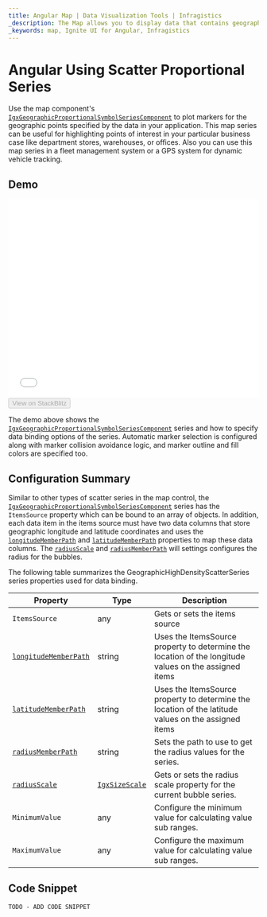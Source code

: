 ```yaml
---
title: Angular Map | Data Visualization Tools | Infragistics
_description: The Map allows you to display data that contains geographic locations from view models or geo-spatial data loaded from shape files on geographic imagery maps.View the demo, dependencies, usage and toolbar for more information.
_keywords: map, Ignite UI for Angular, Infragistics
---
```


# Angular Using Scatter Proportional Series

Use the map component's [`IgxGeographicProportionalSymbolSeriesComponent`]({environment:dvapibaseurl}/products/ignite-ui-angular/api/docs/typescript/latest/classes/igxgeographicproportionalsymbolseriescomponent.html) to plot markers for the geographic points specified by the data in your application. This map series can be useful for highlighting points of interest in your particular business case like department stores, warehouses, or offices. Also you can use this map series in a fleet management system or a GPS system for dynamic vehicle tracking.

## Demo

<div class="sample-container loading" style="height: 400px">
    <iframe id="geo-map-type-scatter-bubble-series-iframe" src='{environment:dvDemosBaseUrl}/maps/geo-map-type-scatter-bubble-series' width="100%" height="100%" seamless frameBorder="0" onload="onXPlatSampleIframeContentLoaded(this);"></iframe>
</div>
<div>
    <button data-localize="stackblitz" disabled class="stackblitz-btn"   data-iframe-id="geo-map-type-scatter-bubble-series-iframe" data-demos-base-url="{environment:dvDemosBaseUrl}">View on StackBlitz
    </button>
</div>

<div class="divider--half"></div>

The demo above shows the [`IgxGeographicProportionalSymbolSeriesComponent`]({environment:dvapibaseurl}/products/ignite-ui-angular/api/docs/typescript/latest/classes/igxgeographicproportionalsymbolseriescomponent.html) series and how to specify data binding options of the series. Automatic marker selection is configured along with marker collision avoidance logic, and marker outline and fill colors are specified too.

## Configuration Summary

Similar to other types of scatter series in the map control, the [`IgxGeographicProportionalSymbolSeriesComponent`]({environment:dvapibaseurl}/products/ignite-ui-angular/api/docs/typescript/latest/classes/igxgeographicproportionalsymbolseriescomponent.html) series has the `ItemsSource` property which can be bound to an array of objects. In addition, each data item in the items source must have two data columns that store geographic longitude and latitude coordinates and uses the [`longitudeMemberPath`]({environment:dvapibaseurl}/products/ignite-ui-angular/api/docs/typescript/latest/classes/igxgeographicproportionalsymbolseriescomponent.html#longitudememberpath) and [`latitudeMemberPath`]({environment:dvapibaseurl}/products/ignite-ui-angular/api/docs/typescript/latest/classes/igxgeographicproportionalsymbolseriescomponent.html#latitudememberpath) properties to map these data columns. The [`radiusScale`]({environment:dvapibaseurl}/products/ignite-ui-angular/api/docs/typescript/latest/classes/igxgeographicproportionalsymbolseriescomponent.html#radiusscale) and [`radiusMemberPath`]({environment:dvapibaseurl}/products/ignite-ui-angular/api/docs/typescript/latest/classes/igxgeographicproportionalsymbolseriescomponent.html#radiusmemberpath) will settings configures the radius for the bubbles.

The following table summarizes the GeographicHighDensityScatterSeries series properties used for data binding.

| Property                                                                                                                                                                                  | Type                                                                                                                         | Description                                                                                           |
| ----------------------------------------------------------------------------------------------------------------------------------------------------------------------------------------- | ---------------------------------------------------------------------------------------------------------------------------- | ----------------------------------------------------------------------------------------------------- |
| `ItemsSource`                                                                                                                                                                             | any                                                                                                                          | Gets or sets the items source                                                                         |
| [`longitudeMemberPath`]({environment:dvapibaseurl}/products/ignite-ui-angular/api/docs/typescript/latest/classes/igxgeographicproportionalsymbolseriescomponent.html#longitudememberpath) | string                                                                                                                       | Uses the ItemsSource property to determine the location of the longitude values on the assigned items |
| [`latitudeMemberPath`]({environment:dvapibaseurl}/products/ignite-ui-angular/api/docs/typescript/latest/classes/igxgeographicproportionalsymbolseriescomponent.html#latitudememberpath)   | string                                                                                                                       | Uses the ItemsSource property to determine the location of the latitude values on the assigned items  |
| [`radiusMemberPath`]({environment:dvapibaseurl}/products/ignite-ui-angular/api/docs/typescript/latest/classes/igxgeographicproportionalsymbolseriescomponent.html#radiusmemberpath)       | string                                                                                                                       | Sets the path to use to get the radius values for the series.                                         |
| [`radiusScale`]({environment:dvapibaseurl}/products/ignite-ui-angular/api/docs/typescript/latest/classes/igxgeographicproportionalsymbolseriescomponent.html#radiusscale)                 | [`IgxSizeScale`]({environment:dvapibaseurl}/products/ignite-ui-angular/api/docs/typescript/latest/classes/igxsizescale.html) | Gets or sets the radius scale property for the current bubble series.                                 |
| `MinimumValue`                                                                                                                                                                            | any                                                                                                                          | Configure the minimum value for calculating value sub ranges.                                         |
| `MaximumValue`                                                                                                                                                                            | any                                                                                                                          | Configure the maximum value for calculating value sub ranges.                                         |

## Code Snippet

<!--Angular -->

```html
TODO - ADD CODE SNIPPET
```
